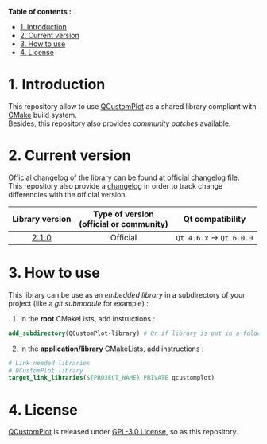 **Table of contents :**
- [1. Introduction](#1-introduction)
- [2. Current version](#2-current-version)
- [3. How to use](#3-how-to-use)
- [4. License](#4-license)

# 1. Introduction

This repository allow to use [QCustomPlot][qcp-main] as a shared library compliant with [CMake][cmake] build system.  
Besides, this repository also provides _community patches_ available.

# 2. Current version

Official changelog of the library can be found at [official changelog][changelog-official] file.  
This repository also provide a [changelog][changelog-repo] in order to track change differencies with the official version.

| Library version | Type of version<br>(**official** or **community**) | Qt compatibility |
| :-: | :-: | :-: |
| [2.1.0][tag-2.1.0] | Official | `Qt 4.6.x` -> `Qt 6.0.0` |

# 3. How to use

This library can be use as an _embedded library_ in a subdirectory of your project (like a _git submodule_ for example) :
1. In the **root** CMakeLists, add instructions :
```cmake
add_subdirectory(QCustomPlot-library) # Or if library is put in a folder "dependencies" : add_subdirectory(dependencies/QCustomPlot-library)
```

2. In the **application/library** CMakeLists, add instructions :
```cmake
# Link needed libraries
# QCustomPlot library
target_link_libraries(${PROJECT_NAME} PRIVATE qcustomplot)
```

# 4. License

[QCustomPlot][qcp-main] is released under [GPL-3.0 License][license], so as this repository.

<!-- Links to QCustomPlot website -->
[qcp-main]: https://www.qcustomplot.com/index.php/introduction
[qcp-doc]: https://www.qcustomplot.com/documentation/index.html

<!-- Links to useful ressources -->
[cmake]: https://cmake.org/

<!-- Links to external repositories -->
[repo-qcp-examples]: https://github.com/leger50/QCustomPlot-examples

<!-- Links to this repository -->
[changelog-repo]: https://github.com/leger50/QCustomPlot-library/blob/master/CHANGELOG.md
[changelog-official]: https://github.com/leger50/QCustomPlot-library/blob/master/changelog-official.md
[license]: https://github.com/leger50/QCustomPlot-library/blob/master/LICENSE.md

[tag-2.1.0]: https://github.com/leger50/QCustomPlot-library/releases/tag/2.1.0
